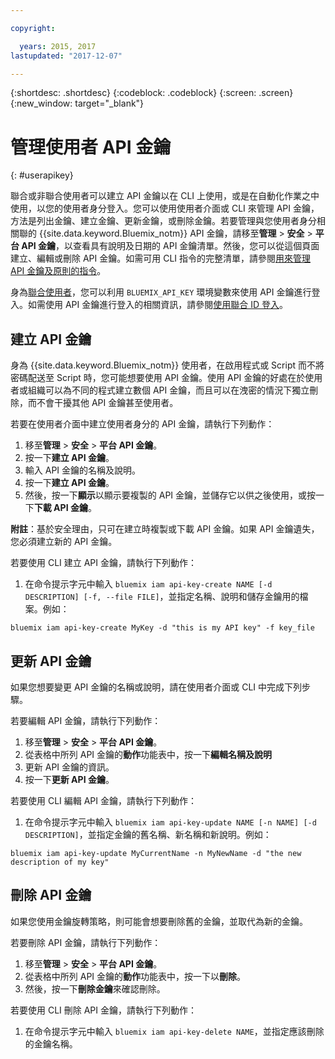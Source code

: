 ```yaml
---

copyright:

  years: 2015, 2017
lastupdated: "2017-12-07"

---
```


{:shortdesc: .shortdesc}
{:codeblock: .codeblock}
{:screen: .screen}
{:new_window: target="_blank"}

# 管理使用者 API 金鑰
{: #userapikey}

聯合或非聯合使用者可以建立 API 金鑰以在 CLI 上使用，或是在自動化作業之中使用，以您的使用者身分登入。您可以使用使用者介面或 CLI 來管理 API 金鑰，方法是列出金鑰、建立金鑰、更新金鑰，或刪除金鑰。若要管理與您使用者身分相關聯的 {{site.data.keyword.Bluemix_notm}} API 金鑰，請移至**管理** &gt; **安全** &gt; **平台 API 金鑰**，以查看具有說明及日期的 API 金鑰清單。然後，您可以從這個頁面建立、編輯或刪除 API 金鑰。如需可用 CLI 指令的完整清單，請參閱[用來管理 API 金鑰及原則的指令](/docs/cli/reference/bluemix_cli/bx_cli.html#bx_commands_iam)。

身為[聯合使用者](/docs/admin/adminpublic.html#federatedid)，您可以利用 `BLUEMIX_API_KEY` 環境變數來使用 API 金鑰進行登入。如需使用 API 金鑰進行登入的相關資訊，請參閱[使用聯合 ID 登入](/docs/cli/login_federated_id.html#federated_id)。

## 建立 API 金鑰

身為 {{site.data.keyword.Bluemix_notm}} 使用者，在啟用程式或 Script 而不將密碼配送至 Script 時，您可能想要使用 API 金鑰。使用 API 金鑰的好處在於使用者或組織可以為不同的程式建立數個 API 金鑰，而且可以在洩密的情況下獨立刪除，而不會干擾其他 API 金鑰甚至使用者。

若要在使用者介面中建立使用者身分的 API 金鑰，請執行下列動作：

1. 移至**管理** &gt; **安全** &gt; **平台 API 金鑰**。
2. 按一下**建立 API 金鑰**。
3. 輸入 API 金鑰的名稱及說明。
4. 按一下**建立 API 金鑰**。
5. 然後，按一下**顯示**以顯示要複製的 API 金鑰，並儲存它以供之後使用，或按一下**下載 API 金鑰**。

**附註**：基於安全理由，只可在建立時複製或下載 API 金鑰。如果 API 金鑰遺失，您必須建立新的 API 金鑰。

若要使用 CLI 建立 API 金鑰，請執行下列動作：

1. 在命令提示字元中輸入 `bluemix iam api-key-create NAME [-d DESCRIPTION] [-f, --file FILE]`，並指定名稱、說明和儲存金鑰用的檔案。例如：

```
bluemix iam api-key-create MyKey -d "this is my API key" -f key_file
``` 


## 更新 API 金鑰

如果您想要變更 API 金鑰的名稱或說明，請在使用者介面或 CLI 中完成下列步驟。

若要編輯 API 金鑰，請執行下列動作：

1. 移至**管理** &gt; **安全** &gt; **平台 API 金鑰**。
2. 從表格中所列 API 金鑰的**動作**功能表中，按一下**編輯名稱及說明** 
3. 更新 API 金鑰的資訊。
4. 按一下**更新 API 金鑰**。

若要使用 CLI 編輯 API 金鑰，請執行下列動作：

1. 在命令提示字元中輸入 `bluemix iam api-key-update NAME [-n NAME] [-d DESCRIPTION]`，並指定金鑰的舊名稱、新名稱和新說明。例如：

```
bluemix iam api-key-update MyCurrentName -n MyNewName -d "the new description of my key"
```

## 刪除 API 金鑰

如果您使用金鑰旋轉策略，則可能會想要刪除舊的金鑰，並取代為新的金鑰。

若要刪除 API 金鑰，請執行下列動作： 

1. 移至**管理** &gt; **安全** &gt; **平台 API 金鑰**。
2. 從表格中所列 API 金鑰的**動作**功能表中，按一下以**刪除**。
3. 然後，按一下**刪除金鑰**來確認刪除。

若要使用 CLI 刪除 API 金鑰，請執行下列動作：
1. 在命令提示字元中輸入 `bluemix iam api-key-delete NAME`，並指定應該刪除的金鑰名稱。
